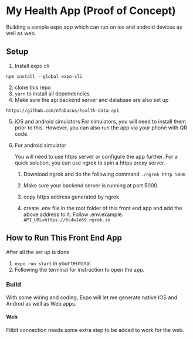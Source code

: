 # My Health App (Proof of Concept)
Building a sample expo app which can run on ios and android devices as well as web.

## Setup
1. Install expo cli

```npm install --global expo-cli```

2. clone this repo
3. ```yarn``` to install all dependencies
4. Make sure the api backend server and database are also set up

```https://github.com/nfabacus/health-data-api```

5. iOS and android simulators
   For simulators, you will need to install them prior to this. However, you can also run the app via your phone with QR code.
   
6. For android simulator

   You will need to use https server or configure the app further.  For a quick solution, you can use ngrok to spin a https proxy server.
   
   1. Download ngrok and do the following command
   ```./ngrok http 5000``` 
   
   2. Make sure your backend server is running at port 5000.
   
   3. copy https address generated by ngrok
   
   4. create .env file in the root folder of this front end app and add the above address to it.  Follow .env.example.
      ```API_URL=https://6c4w1e69.ngrok.io```
   

## How to Run This Front End App
After all the set up is done
1. ```expo run start``` in your terminal
2. Following the terminal for instruction to open the app.

### Build
With some wiring and coding, Expo will let me generate native IOS and Androd as well as Web apps.

#### Web
Fitbit connection needs some extra step to be added to work for the web.



